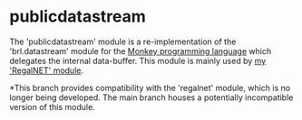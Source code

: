 publicdatastream
================

The 'publicdatastream' module is a re-implementation of the 'brl.datastream' module for the [Monkey programming language](https://github.com/blitz-research/monkey) which delegates the internal data-buffer. This module is mainly used by [my 'RegalNET' module](https://bitbucket.org/ImmutableOctet/regalnet).

*This branch provides compatibility with the 'regalnet' module, which is no longer being developed. The main branch houses a potentially incompatible version of this module.
